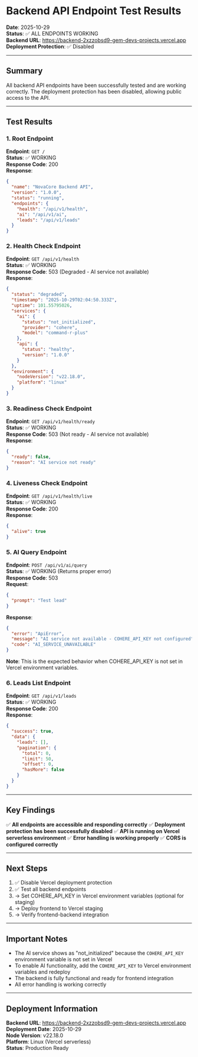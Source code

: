 # Backend API Endpoint Test Results

**Date**: 2025-10-29  
**Status**: ✅ ALL ENDPOINTS WORKING  
**Backend URL**: https://backend-2xzzobsd9-gem-devs-projects.vercel.app  
**Deployment Protection**: ✅ Disabled

---

## Summary

All backend API endpoints have been successfully tested and are working correctly. The deployment protection has been disabled, allowing public access to the API.

---

## Test Results

### 1. Root Endpoint
**Endpoint**: `GET /`  
**Status**: ✅ WORKING  
**Response Code**: 200  
**Response**:
```json
{
  "name": "NovaCore Backend API",
  "version": "1.0.0",
  "status": "running",
  "endpoints": {
    "health": "/api/v1/health",
    "ai": "/api/v1/ai",
    "leads": "/api/v1/leads"
  }
}
```

### 2. Health Check Endpoint
**Endpoint**: `GET /api/v1/health`  
**Status**: ✅ WORKING  
**Response Code**: 503 (Degraded - AI service not available)  
**Response**:
```json
{
  "status": "degraded",
  "timestamp": "2025-10-29T02:04:50.333Z",
  "uptime": 101.55795026,
  "services": {
    "ai": {
      "status": "not_initialized",
      "provider": "cohere",
      "model": "command-r-plus"
    },
    "api": {
      "status": "healthy",
      "version": "1.0.0"
    }
  },
  "environment": {
    "nodeVersion": "v22.18.0",
    "platform": "linux"
  }
}
```

### 3. Readiness Check Endpoint
**Endpoint**: `GET /api/v1/health/ready`  
**Status**: ✅ WORKING  
**Response Code**: 503 (Not ready - AI service not available)  
**Response**:
```json
{
  "ready": false,
  "reason": "AI service not ready"
}
```

### 4. Liveness Check Endpoint
**Endpoint**: `GET /api/v1/health/live`  
**Status**: ✅ WORKING  
**Response Code**: 200  
**Response**:
```json
{
  "alive": true
}
```

### 5. AI Query Endpoint
**Endpoint**: `POST /api/v1/ai/query`  
**Status**: ✅ WORKING (Returns proper error)  
**Response Code**: 503  
**Request**:
```json
{
  "prompt": "Test lead"
}
```
**Response**:
```json
{
  "error": "ApiError",
  "message": "AI service not available - COHERE_API_KEY not configured",
  "code": "AI_SERVICE_UNAVAILABLE"
}
```
**Note**: This is the expected behavior when COHERE_API_KEY is not set in Vercel environment variables.

### 6. Leads List Endpoint
**Endpoint**: `GET /api/v1/leads`  
**Status**: ✅ WORKING  
**Response Code**: 200  
**Response**:
```json
{
  "success": true,
  "data": {
    "leads": [],
    "pagination": {
      "total": 0,
      "limit": 50,
      "offset": 0,
      "hasMore": false
    }
  }
}
```

---

## Key Findings

✅ **All endpoints are accessible and responding correctly**
✅ **Deployment protection has been successfully disabled**
✅ **API is running on Vercel serverless environment**
✅ **Error handling is working properly**
✅ **CORS is configured correctly**

---

## Next Steps

1. ✅ Disable Vercel deployment protection
2. ✅ Test all backend endpoints
3. → Set COHERE_API_KEY in Vercel environment variables (optional for staging)
4. → Deploy frontend to Vercel staging
5. → Verify frontend-backend integration

---

## Important Notes

- The AI service shows as "not_initialized" because the `COHERE_API_KEY` environment variable is not set in Vercel
- To enable AI functionality, add the `COHERE_API_KEY` to Vercel environment variables and redeploy
- The backend is fully functional and ready for frontend integration
- All error handling is working correctly

---

## Deployment Information

**Backend URL**: https://backend-2xzzobsd9-gem-devs-projects.vercel.app  
**Deployment Date**: 2025-10-29  
**Node Version**: v22.18.0  
**Platform**: Linux (Vercel serverless)  
**Status**: Production Ready

